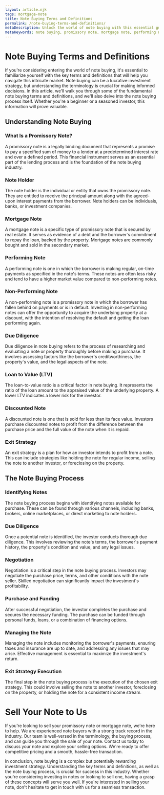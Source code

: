 ```yaml
---
layout: article.njk
tags: mortgage-note
title: Note Buying Terms and Definitions
permalink: /note-buying-terms-and-definitions/
metaDescription: Unlock the world of note buying with this essential guide to key terms and definitions. Empower yourself to make informed decisions in this rewarding investment arena.
metaKeywords: note buying, promissory note, mortgage note, performing note, due diligence, loan to value (LTV), discounted note, exit strategy
---
```


# Note Buying Terms and Definitions

If you're considering entering the world of note buying, it's essential to familiarize yourself with the key terms and definitions that will help you navigate this intricate market. Note buying can be a lucrative investment strategy, but understanding the terminology is crucial for making informed decisions. In this article, we'll walk you through some of the fundamental note buying terms and definitions, and we'll also delve into the note buying process itself. Whether you're a beginner or a seasoned investor, this information will prove valuable.

## Understanding Note Buying

### What Is a Promissory Note?

A promissory note is a legally binding document that represents a promise to pay a specified sum of money to a lender at a predetermined interest rate and over a defined period. This financial instrument serves as an essential part of the lending process and is the foundation of the note buying industry.

### Note Holder

The note holder is the individual or entity that owns the promissory note. They are entitled to receive the principal amount along with the agreed-upon interest payments from the borrower. Note holders can be individuals, banks, or investment companies.

### Mortgage Note

A mortgage note is a specific type of promissory note that is secured by real estate. It serves as evidence of a debt and the borrower's commitment to repay the loan, backed by the property. Mortgage notes are commonly bought and sold in the secondary market.

### Performing Note

A performing note is one in which the borrower is making regular, on-time payments as specified in the note's terms. These notes are often less risky and tend to have a higher market value compared to non-performing notes.

### Non-Performing Note

A non-performing note is a promissory note in which the borrower has fallen behind on payments or is in default. Investing in non-performing notes can offer the opportunity to acquire the underlying property at a discount, with the intention of resolving the default and getting the loan performing again.

### Due Diligence

Due diligence in note buying refers to the process of researching and evaluating a note or property thoroughly before making a purchase. It involves assessing factors like the borrower's creditworthiness, the property's value, and the legal aspects of the note.

### Loan to Value (LTV)

The loan-to-value ratio is a critical factor in note buying. It represents the ratio of the loan amount to the appraised value of the underlying property. A lower LTV indicates a lower risk for the investor.

### Discounted Note

A discounted note is one that is sold for less than its face value. Investors purchase discounted notes to profit from the difference between the purchase price and the full value of the note when it is repaid.

### Exit Strategy

An exit strategy is a plan for how an investor intends to profit from a note. This can include strategies like holding the note for regular income, selling the note to another investor, or foreclosing on the property.

## The Note Buying Process

### Identifying Notes

The note buying process begins with identifying notes available for purchase. These can be found through various channels, including banks, brokers, online marketplaces, or direct marketing to note holders.

### Due Diligence

Once a potential note is identified, the investor conducts thorough due diligence. This involves reviewing the note's terms, the borrower's payment history, the property's condition and value, and any legal issues.

### Negotiation

Negotiation is a critical step in the note buying process. Investors may negotiate the purchase price, terms, and other conditions with the note seller. Skilled negotiation can significantly impact the investment's profitability.

### Purchase and Funding

After successful negotiation, the investor completes the purchase and secures the necessary funding. The purchase can be funded through personal funds, loans, or a combination of financing options.

### Managing the Note

Managing the note includes monitoring the borrower's payments, ensuring taxes and insurance are up to date, and addressing any issues that may arise. Effective management is essential to maximize the investment's return.

### Exit Strategy Execution

The final step in the note buying process is the execution of the chosen exit strategy. This could involve selling the note to another investor, foreclosing on the property, or holding the note for a consistent income stream.

# Sell Your Note to Us

If you're looking to sell your promissory note or mortgage note, we're here to help. We are experienced note buyers with a strong track record in the industry. Our team is well-versed in the terminology, the buying process, and can guide you through the sale of your note. Contact us today to discuss your note and explore your selling options. We're ready to offer competitive pricing and a smooth, hassle-free transaction.

In conclusion, note buying is a complex but potentially rewarding investment strategy. Understanding the key terms and definitions, as well as the note buying process, is crucial for success in this industry. Whether you're considering investing in notes or looking to sell one, having a grasp of these concepts will serve you well. If you're interested in selling your note, don't hesitate to get in touch with us for a seamless transaction.